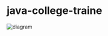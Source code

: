# java-college-traine
![diagram](https://github.com/dimolinas/java-college-traine/assets/55567041/6ec288b1-89da-48ae-84a1-632335da206a)
